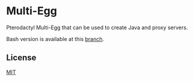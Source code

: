 # Multi-Egg

Pterodactyl Multi-Egg that can be used to create Java and proxy servers.

Bash version is available at this [branch](https://github.com/9z91/Multi-Egg/tree/bash-version).

## License

[MIT](https://choosealicense.com/licenses/mit/)
